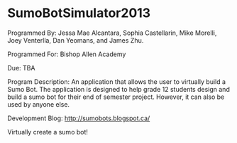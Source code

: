 SumoBotSimulator2013
====================

Programmed By:        Jessa Mae Alcantara, Sophia Castellarin, Mike Morelli, Joey Venterlla, Dan Yeomans, and James Zhu.

Programmed For:       Bishop Allen Academy

Due:                  TBA

Program Description:  An application that allows the user to virtually build a Sumo Bot.  The application is designed to
                      help grade 12 students design and build a sumo bot for their end of semester project.  However, it
                      can also be used by anyone else.

Development Blog:     http://sumobots.blogspot.ca/

Virtually create a sumo bot! 

